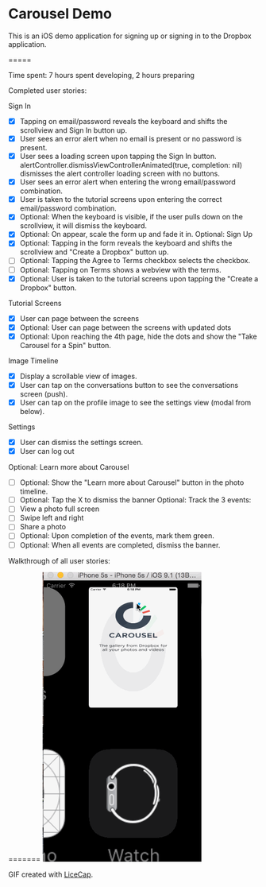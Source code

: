 # Carousel Demo

This is an iOS demo application for signing up or signing in to the Dropbox application. 

=====

Time spent: 7 hours spent developing, 2 hours preparing

Completed user stories:

Sign In
* [x] Tapping on email/password reveals the keyboard and shifts the scrollview and Sign In button up.
* [x] User sees an error alert when no email is present or no password is present.
* [x] User sees a loading screen upon tapping the Sign In button.
alertController.dismissViewControllerAnimated(true, completion: nil) dismisses the alert controller loading screen with no buttons.
* [x] User sees an error alert when entering the wrong email/password combination.
* [x] User is taken to the tutorial screens upon entering the correct email/password combination.
* [x] Optional: When the keyboard is visible, if the user pulls down on the scrollview, it will dismiss the keyboard.
* [x] Optional: On appear, scale the form up and fade it in.
Optional: Sign Up
* [x] Optional: Tapping in the form reveals the keyboard and shifts the scrollview and "Create a Dropbox" button up.
* [ ] Optional: Tapping the Agree to Terms checkbox selects the checkbox.
* [ ] Optional: Tapping on Terms shows a webview with the terms.
* [x] Optional: User is taken to the tutorial screens upon tapping the "Create a Dropbox" button.

Tutorial Screens
* [x] User can page between the screens
* [x] Optional: User can page between the screens with updated dots
* [x] Optional: Upon reaching the 4th page, hide the dots and show the "Take Carousel for a Spin" button.

Image Timeline
* [x] Display a scrollable view of images.
* [x] User can tap on the conversations button to see the conversations screen (push).
* [x] User can tap on the profile image to see the settings view (modal from below).

Settings
* [x] User can dismiss the settings screen.
* [x] User can log out

Optional: Learn more about Carousel
* [ ] Optional: Show the "Learn more about Carousel" button in the photo timeline.
* [ ] Optional: Tap the X to dismiss the banner
Optional: Track the 3 events:
* [ ] View a photo full screen
* [ ] Swipe left and right
* [ ] Share a photo
* [ ] Optional: Upon completion of the events, mark them green.
* [ ] Optional: When all events are completed, dismiss the banner.

Walkthrough of all user stories:

=======
![Video Walkthrough](carousel.gif)

GIF created with [LiceCap](http://www.cockos.com/licecap/).


